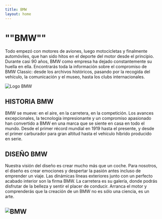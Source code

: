 ```yaml
---
title: BMW
layout: home
---
```


# ""BMW""
Todo empezó con motores de aviones, luego motocicletas y finalmente automóviles, que han sido hitos en el deporte del motor desde el principio. Durante casi 90 años, BMW como empresa ha dejado constantemente su huella en ella. Encontrarás toda la información sobre el compromiso de BMW Classic: desde los archivos históricos, pasando por la recogida del vehículo, la comunicación y el museo, hasta los clubs internacionales.

![Logo BMW](https://cdn.autobild.es/sites/navi.axelspringer.es/public/media/image/2020/03/nuevo-logo-bmw-1891563.jpg?tf=3840x)

## HISTORIA BMW
BMW se mueve: en el aire, en la carretera, en la competición. Los avances excepcionales, la tecnología impresionante y un compromiso apasionado han convertido a BMW en una marca que se siente en casa en todo el mundo. Desde el primer récord mundial en 1919 hasta el presente, y desde el primer carburador para gran altitud hasta el vehículo híbrido producido en serie.

## DISEÑO BMW
Nuestra visión del diseño es crear mucho más que un coche. Para nosotros, el diseño es crear emociones y despertar la pasión antes incluso de emprender un viaje. Las dinámicas líneas exteriores junto con un perfecto acabado interior son la firma BMW. La carretera es su galería, donde podrás disfrutar de la belleza y sentir el placer de conducir. Arranca el motor y comprenderás que la creación de un BMW no es sólo una ciencia, es un arte.

![BMW](https://www.bmw.es/content/dam/bmw/marketES/bmw_es/Topics/MundoBMW/historia-bmw/bmw-history-slide-1.jpg.resource.1373901353876.jpg)
----

[^1]: [It can take up to 10 minutes for changes to your site to publish after you push the changes to GitHub](https://docs.github.com/en/pages/setting-up-a-github-pages-site-with-jekyll/creating-a-github-pages-site-with-jekyll#creating-your-site).

[Just the Docs]: https://just-the-docs.github.io/just-the-docs/
[GitHub Pages]: https://docs.github.com/en/pages
[README]: https://github.com/just-the-docs/just-the-docs-template/blob/main/README.md
[Jekyll]: https://jekyllrb.com
[GitHub Pages / Actions workflow]: https://github.blog/changelog/2022-07-27-github-pages-custom-github-actions-workflows-beta/
[use this template]: https://github.com/just-the-docs/just-the-docs-template/generate
